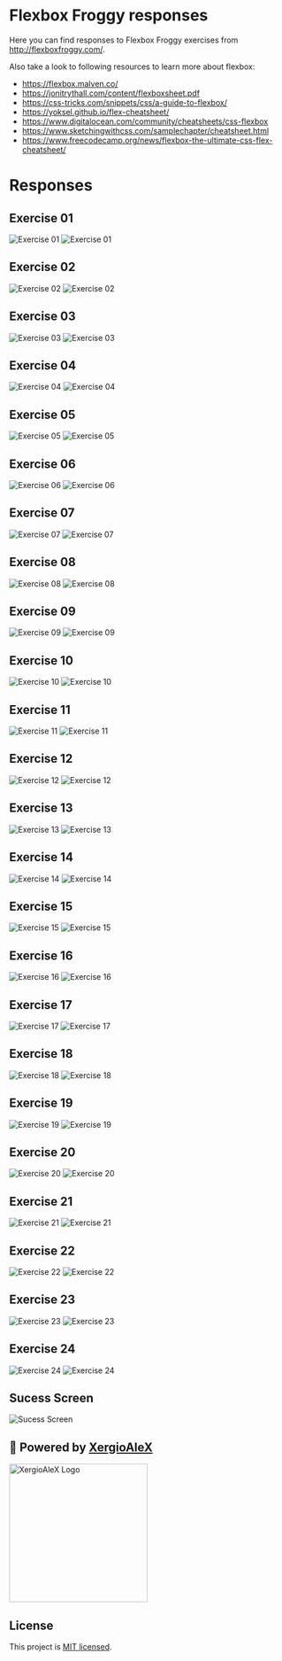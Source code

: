 # Flexbox Froggy responses

Here you can find responses to Flexbox Froggy exercises from http://flexboxfroggy.com/.

Also take a look to following resources to learn more about flexbox:

- https://flexbox.malven.co/
- https://jonitrythall.com/content/flexboxsheet.pdf
- https://css-tricks.com/snippets/css/a-guide-to-flexbox/
- https://yoksel.github.io/flex-cheatsheet/
- https://www.digitalocean.com/community/cheatsheets/css-flexbox
- https://www.sketchingwithcss.com/samplechapter/cheatsheet.html
- https://www.freecodecamp.org/news/flexbox-the-ultimate-css-flex-cheatsheet/

# Responses

## Exercise 01

![Exercise 01](media/exercise-01.png)
![Exercise 01](media/exercise-01-response.png)

## Exercise 02

![Exercise 02](media/exercise-02.png)
![Exercise 02](media/exercise-02-response.png)

## Exercise 03

![Exercise 03](media/exercise-03.png)
![Exercise 03](media/exercise-03-response.png)

## Exercise 04

![Exercise 04](media/exercise-04.png)
![Exercise 04](media/exercise-04-response.png)

## Exercise 05

![Exercise 05](media/exercise-05.png)
![Exercise 05](media/exercise-05-response.png)

## Exercise 06

![Exercise 06](media/exercise-06.png)
![Exercise 06](media/exercise-06-response.png)

## Exercise 07

![Exercise 07](media/exercise-07.png)
![Exercise 07](media/exercise-07-response.png)

## Exercise 08

![Exercise 08](media/exercise-08.png)
![Exercise 08](media/exercise-08-response.png)

## Exercise 09

![Exercise 09](media/exercise-09.png)
![Exercise 09](media/exercise-09-response.png)

## Exercise 10

![Exercise 10](media/exercise-10.png)
![Exercise 10](media/exercise-10-response.png)

## Exercise 11

![Exercise 11](media/exercise-11.png)
![Exercise 11](media/exercise-11-response.png)

## Exercise 12

![Exercise 12](media/exercise-12.png)
![Exercise 12](media/exercise-12-response.png)

## Exercise 13

![Exercise 13](media/exercise-13.png)
![Exercise 13](media/exercise-13-response.png)

## Exercise 14

![Exercise 14](media/exercise-14.png)
![Exercise 14](media/exercise-14-response.png)

## Exercise 15

![Exercise 15](media/exercise-15.png)
![Exercise 15](media/exercise-15-response.png)

## Exercise 16

![Exercise 16](media/exercise-16.png)
![Exercise 16](media/exercise-16-response.png)

## Exercise 17

![Exercise 17](media/exercise-17.png)
![Exercise 17](media/exercise-17-response.png)

## Exercise 18

![Exercise 18](media/exercise-18.png)
![Exercise 18](media/exercise-18-response.png)

## Exercise 19

![Exercise 19](media/exercise-19.png)
![Exercise 19](media/exercise-19-response.png)

## Exercise 20

![Exercise 20](media/exercise-20.png)
![Exercise 20](media/exercise-20-response.png)

## Exercise 21

![Exercise 21](media/exercise-21.png)
![Exercise 21](media/exercise-21-response.png)

## Exercise 22

![Exercise 22](media/exercise-22.png)
![Exercise 22](media/exercise-22-response.png)

## Exercise 23

![Exercise 23](media/exercise-23.png)
![Exercise 23](media/exercise-23-response.png)

## Exercise 24

![Exercise 24](media/exercise-24.png)
![Exercise 24](media/exercise-24-response.png)

## Sucess Screen

![Sucess Screen](media/success-screen.gif)

## :electric_plug: Powered by [XergioAleX](https://www.xergioalex.com/)

<a href="https://www.xergioalex.com/" target="_blank">
  <img alt="XergioAleX Logo" src="media/xergioalex.png" width="250">
</a>

## License

This project is [MIT licensed](./LICENSE).
